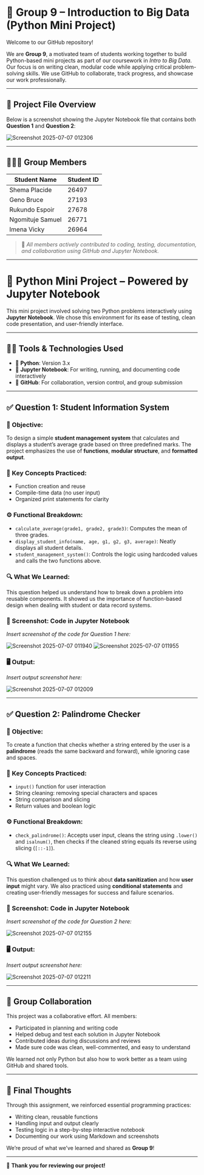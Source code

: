 # 👥 Group 9 – Introduction to Big Data (Python Mini Project)

Welcome to our GitHub repository!

We are **Group 9**, a motivated team of students working together to build Python-based mini projects as part of our coursework in *Intro to Big Data*. Our focus is on writing clean, modular code while applying critical problem-solving skills. We use GitHub to collaborate, track progress, and showcase our work professionally.

---

## 📂 Project File Overview

Below is a screenshot showing the Jupyter Notebook file that contains both **Question 1** and **Question 2**:

![Screenshot 2025-07-07 012306](https://github.com/user-attachments/assets/691974ff-d77d-4f40-90d5-f29783e44d93)



---

## 🧑‍🤝‍🧑 Group Members

| **Student Name**       | **Student ID** |
|------------------------|----------------|
| Shema Placide          | 26497          |
| Geno Bruce             | 27193          |
| Rukundo Espoir         | 27678          |
| Ngomituje Samuel       | 26771          |
| Imena Vicky            | 26964          |

> 📝 *All members actively contributed to coding, testing, documentation, and collaboration using GitHub and Jupyter Notebook.*

---

# 🧠 Python Mini Project – Powered by Jupyter Notebook

This mini project involved solving two Python problems interactively using **Jupyter Notebook**. We chose this environment for its ease of testing, clean code presentation, and user-friendly interface.

---

## 👨‍💻 Tools & Technologies Used

- 🐍 **Python**: Version 3.x  
- 📓 **Jupyter Notebook**: For writing, running, and documenting code interactively  
- 🔗 **GitHub**: For collaboration, version control, and group submission  

---

## ✅ Question 1: Student Information System

### 🎯 Objective:
To design a simple **student management system** that calculates and displays a student’s average grade based on three predefined marks. The project emphasizes the use of **functions**, **modular structure**, and **formatted output**.

### 🧠 Key Concepts Practiced:
- Function creation and reuse  
- Compile-time data (no user input)  
- Organized print statements for clarity  

### ⚙️ Functional Breakdown:
- `calculate_average(grade1, grade2, grade3)`: Computes the mean of three grades.
- `display_student_info(name, age, g1, g2, g3, average)`: Neatly displays all student details.
- `student_management_system()`: Controls the logic using hardcoded values and calls the two functions above.

### 🔍 What We Learned:
This question helped us understand how to break down a problem into reusable components. It showed us the importance of function-based design when dealing with student or data record systems.

### 📸 Screenshot: Code in Jupyter Notebook

*Insert screenshot of the code for Question 1 here:*

![Screenshot 2025-07-07 011940](https://github.com/user-attachments/assets/3ea6490a-cd6e-44b2-9632-cf60b4509fa8)
![Screenshot 2025-07-07 011955](https://github.com/user-attachments/assets/95bf3587-0098-465c-9358-9c471f7d3886)

### 🖥️ Output:

*Insert output screenshot here:*

![Screenshot 2025-07-07 012009](https://github.com/user-attachments/assets/09c10878-bbb5-4a4b-9d47-8c748b992ab6)

---

## ✅ Question 2: Palindrome Checker

### 🎯 Objective:
To create a function that checks whether a string entered by the user is a **palindrome** (reads the same backward and forward), while ignoring case and spaces.

### 🧠 Key Concepts Practiced:
- `input()` function for user interaction  
- String cleaning: removing special characters and spaces  
- String comparison and slicing  
- Return values and boolean logic  

### ⚙️ Functional Breakdown:
- `check_palindrome()`: Accepts user input, cleans the string using `.lower()` and `isalnum()`, then checks if the cleaned string equals its reverse using slicing (`[::-1]`).

### 🔍 What We Learned:
This question challenged us to think about **data sanitization** and how **user input** might vary. We also practiced using **conditional statements** and creating user-friendly messages for success and failure scenarios.

### 📸 Screenshot: Code in Jupyter Notebook

*Insert screenshot of the code for Question 2 here:*

![Screenshot 2025-07-07 012155](https://github.com/user-attachments/assets/3ee073de-80a4-4dc5-ba68-4bd5321c2a17)

### 🖥️ Output:

*Insert output screenshot here:*

![Screenshot 2025-07-07 012211](https://github.com/user-attachments/assets/78f5caad-5d38-4ac0-9a7b-725bae193b3c)

---

## 🤝 Group Collaboration

This project was a collaborative effort. All members:
- Participated in planning and writing code  
- Helped debug and test each solution in Jupyter Notebook  
- Contributed ideas during discussions and reviews  
- Made sure code was clean, well-commented, and easy to understand  

We learned not only Python but also how to work better as a team using GitHub and shared tools.

---

## 📌 Final Thoughts

Through this assignment, we reinforced essential programming practices:
- Writing clean, reusable functions  
- Handling input and output clearly  
- Testing logic in a step-by-step interactive notebook  
- Documenting our work using Markdown and screenshots  

We’re proud of what we’ve learned and shared as **Group 9**!

---

🔗 **Thank you for reviewing our project!**
